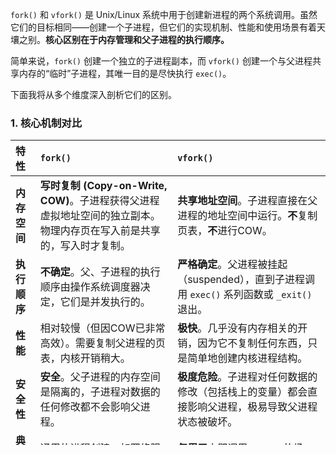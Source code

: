

`fork()` 和 `vfork()` 是 Unix/Linux 系统中用于创建新进程的两个系统调用。虽然它们的目标相同——创建一个子进程，但它们的实现机制、性能和使用场景有着天壤之别。**核心区别在于内存管理和父子进程的执行顺序。**

简单来说，`fork()` 创建一个独立的子进程副本，而 `vfork()` 创建一个与父进程共享内存的“临时”子进程，其唯一目的是尽快执行 `exec()`。

下面我将从多个维度深入剖析它们的区别。

### 1. 核心机制对比

| 特性         | `fork()`                                                     | `vfork()`                                                    |
| :----------- | :----------------------------------------------------------- | :----------------------------------------------------------- |
| **内存空间** | **写时复制 (Copy-on-Write, COW)**。子进程获得父进程虚拟地址空间的独立副本。物理内存页在写入前是共享的，写入时才复制。 | **共享地址空间**。子进程直接在父进程的地址空间中运行。**不**复制页表，**不**进行COW。 |
| **执行顺序** | **不确定**。父、子进程的执行顺序由操作系统调度器决定，它们是并发执行的。 | **严格确定**。父进程被挂起（suspended），直到子进程调用 `exec()` 系列函数或 `_exit()` 退出。 |
| **性能**     | 相对较慢（但因COW已非常高效）。需要复制父进程的页表，内核开销稍大。 | **极快**。几乎没有内存相关的开销，因为它不复制任何东西，只是简单地创建内核进程结构。 |
| **安全性**   | **安全**。父子进程的内存空间是隔离的，子进程对数据的任何修改都不会影响父进程。 | **极度危险**。子进程对任何数据的修改（包括栈上的变量）都会直接影响父进程，极易导致父进程状态被破坏。 |
| **典型用途** | 通用的进程创建，如网络服务器的并发处理、并行计算等。         | **仅用于**立即调用 `exec()` 的场景。这是它被设计出来的唯一目的。 |

---

### 2. 深度原理剖析

#### `fork()` 与写时复制 (Copy-on-Write)

`fork()` 的工作原理是现代操作系统内存管理的一个典范。

1.  **内核操作**：当调用 `fork()` 时，内核为子进程创建一个新的进程描述符，并**复制**父进程的页表。
2.  **虚拟内存**：此时，父子进程拥有各自独立的虚拟地址空间，但它们页表中的条目指向的**物理内存页是相同的**。为了实现COW，内核会将这些共享的物理页标记为“只读”。
3.  **触发复制**：当父进程或子进程**尝试写入**某个共享页面时，会触发一个页错误（Page Fault）异常。
4.  **内核处理异常**：内核捕获这个异常，分配一个新的物理内存页，将旧页的内容复制到新页，然后更新**写入方进程**的页表，使其指向这个新页，并将新页标记为“可写”。
5.  **隔离完成**：此后，该进程对这个页的修改就与其他进程完全隔离了。

**结论**：由于COW的存在，`fork()` 的开销主要在于复制页表，而不是复制整个物理内存。对于一个立即调用 `exec()` 的子进程来说，它几乎不会写入任何内存，因此COW的开销非常小，使得 `fork()` 在现代系统上已经非常高效。

#### `vfork()` 的“肮脏技巧”

`vfork()` 是在没有COW机制的早期Unix系统上，为了优化 `fork()` + `exec()` 模式而发明的性能“黑客”手段。

1.  **不复制，只共享**：调用 `vfork()` 时，内核创建子进程的内核数据结构，但**完全不复制父进程的地址空间或页表**。子进程直接使用父进程的内存、栈和所有资源。
2.  **暂停父进程**：为了防止父子进程同时操作同一份内存导致混乱，内核会**强制挂起父进程**。
3.  **子进程的责任**：子进程现在责任重大，它必须：
    *   **不能从当前函数返回**：如果子进程返回，它会修改父进程的栈帧和返回地址，当父进程恢复执行时，其栈状态将是混乱的，导致程序崩溃。
    *   **不能修改除PID以外的任何数据**（除非是为 `exec()` 准备的参数）。任何修改都会直接污染父进程的内存。
    *   **必须尽快调用 `exec()` 或 `_exit()`**。`exec()` 会用新的程序映像替换当前进程的内存空间，此时子进程就与父进程彻底分离了。`_exit()` 则直接终止进程，内核会清理资源并唤醒父进程。**不能使用 `exit()`**，因为它会刷新和关闭父进程的I/O缓冲，造成混乱。

**结论**：`vfork()` 通过牺牲安全性和可预测性，换取了极致的创建速度。它将内存管理的责任从内核转移给了程序员。

---

### 3. 代码示例与行为对比

#### `fork()` 的安全使用

```cpp
#include <iostream>
#include <unistd.h>
#include <sys/wait.h>

int main() {
    int shared_var = 100;
    pid_t pid = fork();

    if (pid < 0) {
        perror("fork failed");
        return 1;
    } else if (pid == 0) {
        // --- 子进程代码 ---
        std::cout << "Child Process: Initial shared_var = " << shared_var << std::endl;
        shared_var = 200; // 修改变量
        std::cout << "Child Process: Modified shared_var = " << shared_var << std::endl;
        std::cout << "Child Process: Exiting." << std::endl;
        _exit(0);
    } else {
        // --- 父进程代码 ---
        std::cout << "Parent Process: Waiting for child..." << std::endl;
        wait(NULL); // 等待子进程结束
        // 父进程的变量不受子进程影响
        std::cout << "Parent Process: After child exited, shared_var = " << shared_var << std::endl;
    }
    return 0;
}
```

**输出：**
```
Parent Process: Waiting for child...
Child Process: Initial shared_var = 100
Child Process: Modified shared_var = 200
Child Process: Exiting.
Parent Process: After child exited, shared_var = 100
```
**分析**：父进程的 `shared_var` 依然是100，证明了内存隔离性。

#### `vfork()` 的危险性演示 (错误用法)

```cpp
#include <iostream>
#include <unistd.h>
#include <sys/wait.h>

void child_function() {
    int local_var_in_child = 50;
    std::cout << "vfork Child: Modifying parent's stack. local_var_in_child is at " 
              << &local_var_in_child << std::endl;
    // 这里从函数返回是极其危险的！
}

int main() {
    int shared_var = 100;
    std::cout << "Parent Process: Before vfork, shared_var = " << shared_var << std::endl;
    
    pid_t pid = vfork();

    if (pid < 0) {
        perror("vfork failed");
        return 1;
    } else if (pid == 0) {
        // --- 子进程代码 ---
        std::cout << "vfork Child: Running in parent's address space." << std::endl;
        shared_var = 200; // 直接修改父进程的数据
        // child_function(); // 调用这个会导致父进程栈被破坏，很可能崩溃
        std::cout << "vfork Child: Exiting." << std::endl;
        _exit(0); // 必须用 _exit()
    } else {
        // --- 父进程代码 ---
        // 父进程在这里被挂起，直到子进程退出
        std::cout << "Parent Process: Resumed." << std::endl;
        // 父进程的数据被子进程修改了！
        std::cout << "Parent Process: After vfork, shared_var = " << shared_var << std::endl;
        wait(NULL);
    }
    return 0;
}
```
**输出：**
```
Parent Process: Before vfork, shared_var = 100
vfork Child: Running in parent's address space.
vfork Child: Exiting.
Parent Process: Resumed.
Parent Process: After vfork, shared_var = 200
```
**分析**：父进程的 `shared_var` 变成了200，证明了 `vfork()` 的内存共享特性，这非常危险。如果子进程调用了 `child_function` 并返回，程序的行为将是未定义的，大概率会发生段错误。

---

### 4. 结论与现代实践建议

1.  **历史遗物**：`vfork()` 是一个历史产物。它的存在是为了解决早期Unix系统上 `fork()` 性能低下的问题。
2.  **现代`fork()`已足够快**：在支持写时复制（COW）的现代Linux/Unix系统上，`fork()` 的性能已经非常出色，尤其是在 `fork()` 后立即 `exec()` 的场景下，几乎没有多余的开销。`vfork()` 带来的微小性能优势完全无法弥补其巨大的安全风险。
3.  **避免使用`vfork()`**：在任何新代码中，都应该**避免使用 `vfork()`**。它的行为复杂且危险，容易导致难以调试的bug和安全漏洞。
4.  **现代替代方案**：如果确实需要极致的进程创建性能，并且目标是 `fork-exec` 模式，POSIX标准提供了 `posix_spawn()` 函数。它是一个库函数，专门为此场景设计，比 `fork()`+`exec()` 更高效、更灵活，也比 `vfork()` 安全得多。

**总结一下，面试官：`fork()` 是通用、安全的进程创建机制，依赖于COW技术实现高效的内存隔离。而 `vfork()` 是一个已被废弃的、不安全的历史优化，它通过共享地址空间和暂停父进程来达到极速创建，但其使用限制极其严格，现代编程中应完全避免。**